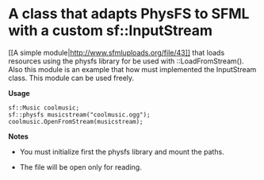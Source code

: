 # A class that adapts PhysFS to SFML with a custom sf::InputStream

[[A simple module|http://www.sfmluploads.org/file/43]] that loads resources using the physfs library for be used with ::LoadFromStream(). Also this module is an example that how must implemented the InputStream class. This module can be used freely.

**Usage**

```
sf::Music coolmusic;
sf::physfs musicstream("coolmusic.ogg");
coolmusic.OpenFromStream(musicstream);
```

**Notes**

* You must initialize first the physfs library and mount the paths.

* The file will be open only for reading.
